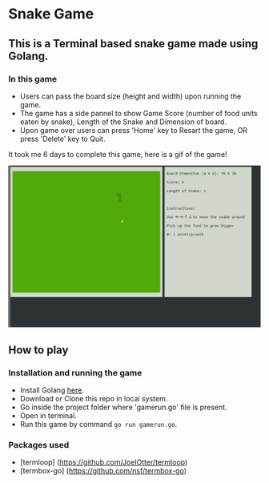 # Snake Game 

## This is a Terminal based snake game made using Golang.

### In this game

* Users can pass the board size (height and width) upon running the game.
* The game has a side pannel to show Game Score (number of food units eaten by snake), Length of the Snake and Dimension of board.
* Upon game over users can press 'Home' key to Resart the game, OR press 'Delete' key to Quit.
  
It took me 6 days to complete this game, here is a gif of the game!

![GIF](https://github.com/techieaman94/Snake-game-in-golang/blob/main/util/snake-go-game.gif)

## How to play

### Installation and running the game

* Install Golang [here](https://golang.org/).
* Download or Clone this repo in local system.
* Go inside the project folder where 'gamerun.go' file is present.
* Open in terminal.
* Run this game by command `go run gamerun.go`.

### Packages used

* [termloop] (https://github.com/JoelOtter/termloop)
* [termbox-go] (https://github.com/nsf/termbox-go)


